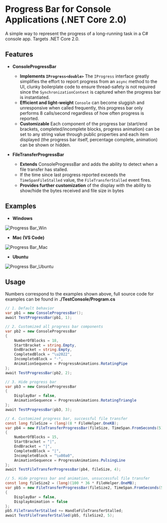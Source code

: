 # Progress Bar for Console Applications (.NET Core 2.0)
A simple way to represent the progress of a long-running task in a C# console app. Targets .NET Core 2.0.

## Features
* **ConsoleProgressBar**
  * **Implements `IProgress<double>`** The `IProgress` interface greatly simplifies the effort to report progress from an `async` method to the UI, clunky boilerplate code to ensure thread-safety is not required since the `SynchronizationContext` is captured when the progress bar is instantiated.
  * **Efficient and light-weight** `Console` can become sluggish and unresponsive when called frequently, this progress bar only performs 8 calls/second regardless of how often progress is reported.
  * **Customizable** Each component of the progress bar (start/end brackets, completed/incomplete blocks, progress animation) can be set to any string value through public properties and each item displayed (the progress bar itself, percentage complete, animation) can be shown or hidden.

* **FileTransferProgressBar**
  * **Extends** ConsoleProgressBar and adds the ability to detect when a file transfer has stalled.
  * If the time since last progress reported exceeds the `TimeSpanFileStalled` value, the `FileTransferStalled` event fires.
  * **Provides further customization** of the display with the ability to show/hide the bytes received and file size in bytes
  
## Examples
* **Windows**

![Progress Bar_Win](https://s3-us-west-1.amazonaws.com/alunapublic/console_progress_bar/ProgressBar_Win.gif)
* **Mac (VS Code)**

![Progress Bar_Mac](https://s3-us-west-1.amazonaws.com/alunapublic/console_progress_bar/ProgressBar_Mac.gif)
* **Ubuntu**

![Progress Bar_Ubuntu](https://s3-us-west-1.amazonaws.com/alunapublic/console_progress_bar/ProgressBar_Ubuntu.gif)
  
## Usage
Numbers correspond to the examples shown above, full source code for examples can be found in **./TestConsole/Program.cs**
```csharp
// 1. Default behavior
var pb1 = new ConsoleProgressBar();
await TestProgressBar(pb1, 1);

// 2. Customized all progress bar components
var pb2 = new ConsoleProgressBar
{
    NumberOfBlocks = 18,
    StartBracket = string.Empty,
    EndBracket = string.Empty,
    CompletedBlock = "\u2022",
    IncompleteBlock = "·",
    AnimationSequence = ProgressAnimations.RotatingPipe
};
await TestProgressBar(pb2, 2);

// 3. Hide progress bar
var pb3 = new ConsoleProgressBar
{
    DisplayBar = false,
    AnimationSequence = ProgressAnimations.RotatingTriangle
};
await TestProgressBar(pb3, 3);

// 4. Customized progress bar, successful file transfer
const long fileSize = (long)(8 * FileHelper.OneKB);
var pb4 = new FileTransferProgressBar(fileSize, TimeSpan.FromSeconds(5))
{
    NumberOfBlocks = 15,
    StartBracket = "|",
    EndBracket = "|",
    CompletedBlock = "|",
    IncompleteBlock = "\u00a0",
    AnimationSequence = ProgressAnimations.PulsingLine
};
await TestFileTransferProgressBar(pb4, fileSize, 4);

// 5. Hide progress bar and animation, unsuccessful file transfer
const long fileSize2 = (long)(100 * 36 * FileHelper.OneMB);
var pb5 = new FileTransferProgressBar(fileSize2, TimeSpan.FromSeconds(5))
{
    DisplayBar = false,
    DisplayAnimation = false
};
pb5.FileTransferStalled += HandleFileTransferStalled;
await TestFileTransferStalled(pb5, fileSize2, 5);
```
